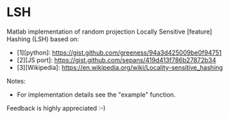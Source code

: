 # LSH
Matlab implementation of random projection Locally Sensitive [feature] Hashing (LSH) based on:
- [1][python]: https://gist.github.com/greeness/94a3d425009be0f94751
- [2][JS port]: https://gist.github.com/sepans/419d413f786b27872b34
- [3][Wikipedia]: https://en.wikipedia.org/wiki/Locality-sensitive_hashing

Notes:
- For implementation details see the "example" function.

Feedback is highly appreciated :-)
